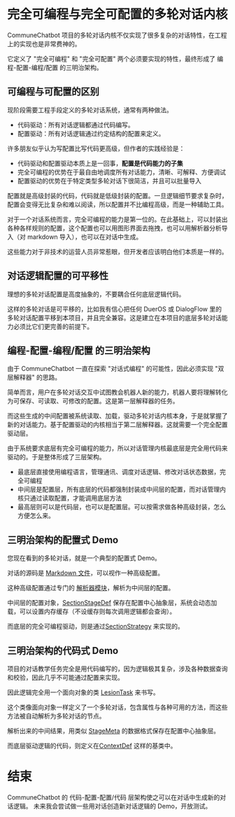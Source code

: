 
# 完全可编程与完全可配置的多轮对话内核

[//]: # (@stageName intro)

CommuneChatbot 项目的多轮对话内核不仅实现了很多复杂的对话特性，在工程上的实现也是非常费神的。

[//]: # (@info)

它定义了 "完全可编程" 和 "完全可配置" 两个必须要实现的特性，最终形成了 编程-配置-编程/配置 的三明治架构。


[//]: # (@askChoose)
[//]: # (@routeToRelation children)

## 可编程与可配置的区别

[//]: # (@stageName diferences)

现阶段需要工程手段定义的多轮对话系统，通常有两种做法。

- 代码驱动：所有对话逻辑都通过代码编写。
- 配置驱动：所有对话逻辑通过约定结构的配置来定义。

[//]: # (@info)

许多朋友似乎认为写配置比写代码更高级，但作者的实践经验是：

- 代码驱动和配置驱动本质上是一回事，__配置是代码能力的子集__
- 完全可编程的优势在于最自由地调度所有对话能力，清晰、可解释、方便调试
- 配置驱动的优势在于特定类型多轮对话下很简洁，并且可以批量导入

[//]: # (@break)

配置就是高级封装的代码，代码就是低级封装的配置。一旦逻辑细节要求复杂时，配置会变得无比复杂和难以阅读，所以配置并不比编程高级，而是一种辅助工具。

[//]: # (@break)

对于一个对话系统而言，完全可编程的能力是第一位的。在此基础上，可以封装出各种各样规则的配置，这个配置也可以用图形界面去拖拽，也可以用解析器分析导入（对 markdown 导入），也可以在对话中生成。

[//]: # (@info)

这些能力对于非技术的运营人员非常惹眼，但开发者应该明白他们本质是一样的。


[//]: # (@askChoose)
[//]: # (@routeToRelation parent b|返回)

## 对话逻辑配置的可平移性

[//]: # (@stageName migratable)

理想的多轮对话配置是高度抽象的，不要耦合任何底层逻辑代码。

[//]: # (@info)

这样的多轮对话是可平移的，比如我有信心把任何 DuerOS 或 DialogFlow 里的多轮对话配置平移到本项目，并且完全兼容。这是建立在本项目的底层多轮对话能力必须比它们更完善的前提下。

[//]: # (@askChoose)
[//]: # (@routeToRelation parent b|返回)

## 编程-配置-编程/配置 的三明治架构

[//]: # (@stageName sandwich_structure)

由于 CommuneChatbot 一直在探索 "对话式编程" 的可能性，因此必须实现 "双层解释器" 的思路。

[//]: # (@break)

简单而言，用户在多轮对话交互中试图教会机器人新的能力，机器人要将理解转化为可保存、可读取、可修改的配置。这是第一层解释器的任务。

[//]: # (@info)

而这些生成的中间配置被系统读取、加载，驱动多轮对话内核本身，于是就掌握了新的对话能力。基于配置驱动的内核相当于第二层解释器。这就需要一个完全配置驱动层。

[//]: # (@break)

由于系统要求底层有完全可编程的能力，所以对话管理内核最底层是完全用代码来驱动的。于是整体形成了三层架构。

- 最底层直接使用编程语言，管理通讯、调度对话逻辑、修改对话状态数据，完全可编程
- 中间层是配置层，所有底层的代码都强制封装成中间层的配置，而对话管理内核只通过读取配置，才能调用底层方法
- 最高层则可以是代码层，也可以是配置层。可以按需求做各种高级封装，怎么方便怎么来。


[//]: # (@askChoose)
[//]: # (@routeToRelation parent b|返回)


## 三明治架构的配置式 Demo

[//]: # (@stageName sandwich_config_level_demo)

您现在看到的多轮对话，就是一个典型的配置式 Demo。

[//]: # (@break)

对话的源码是 [Markdown 文件](https://github.com/thirdgerb/chatbot/blob/master/components/Markdown/resources/demo/commune_v2_intro.md)，可以视作一种高级配置。

[//]: # (@info)

这种高级配置通过专门的 [解析器模块](https://github.com/thirdgerb/chatbot/tree/master/components/Markdown/Parsers)，解析为中间层的配置。

[//]: # (@info)

中间层的配置对象，[SectionStageDef](https://github.com/thirdgerb/chatbot/blob/master/components/Markdown/Mindset/SectionStageDef.php) 保存在配置中心抽象层，系统会动态加载，可以设置内存缓存（不设缓存则每次调用逻辑都会查询）。

[//]: # (@info)

而底层的完全可编程驱动，则是通过[SectionStrategy](https://github.com/thirdgerb/chatbot/blob/master/components/Markdown/DefStrategy/SectionStrategy.php) 来实现的。

[//]: # (@askChoose)
[//]: # (@routeToRelation parent b|返回)

## 三明治架构的代码式 Demo

[//]: # (@stageName sandwich_code_level_demo)

项目的对话教学任务完全是用代码编写的，因为逻辑极其复杂，涉及各种数据查询和校验，因此几乎不可能通过配置来实现。

[//]: # (@info)

因此逻辑完全用一个面向对象的类 [LesionTask](https://github.com/thirdgerb/chatbot/blob/master/components/HeedFallback/Context/LesionTask.php) 来书写。

[//]: # (@info)

这个类像面向对象一样定义了一个多轮对话，包含属性与各种可用的方法，而这些方法被自动解析为多轮对话的节点。

[//]: # (@break)

解析出来的中间结果，用类似 [StageMeta](https://github.com/thirdgerb/chatbot/blob/master/src/Blueprint/Ghost/MindMeta/StageMeta.php) 的数据格式保存在配置中心抽象层。

[//]: # (@info)

而底层驱动逻辑的代码，则定义在[ContextDef](https://github.com/thirdgerb/chatbot/blob/master/src/Ghost/Context/Codable/ICodeContextDef.php) 这样的基类中。

[//]: # (@routeToRelation parent b|返回)
[//]: # (@routeUcl )


# 结束

[//]: # (@stageName ending)

CommuneChatbot 的 代码-配置-配置/代码 层架构使之可以在对话中生成新的对话逻辑。
未来我会尝试做一些用对话创造新对话逻辑的 Demo，开放测试。

[//]: # (@goFulfill)
